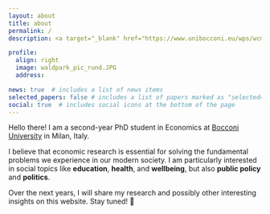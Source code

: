 ```yaml
---
layout: about
title: about
permalink: /
description: <a target="_blank" href="https://www.unibocconi.eu/wps/wcm/connect/bocconi/sitopubblico_en/navigation+tree/home/programs/phd/phd+in+economics+and+finance/phd+students/copia+di+current+phd+students+in+economics+_+finance_acquati+2011+09+30+11+21">Bocconi University</a> • <a target="_blank" href="https://www.unibocconi.eu/wps/wcm/connect/Bocconi/SitoPubblico_EN/Navigation+Tree/Home/Faculty+and+Research/Departments/Ettore+Bocconi+Dep+of+Economics/ETTORE+BOCCONI+DEPARTMENT+OF+ECONOMICS">Economics Department</a>

profile:
  align: right
  image: waldpark_pic_rund.JPG
  address: 

news: true  # includes a list of news items
selected_papers: false # includes a list of papers marked as "selected={true}"
social: true  # includes social icons at the bottom of the page
---
```


Hello there! I am a second-year PhD student in Economics at 
<a target="_blank" href="https://www.unibocconi.eu/wps/wcm/connect/bocconi/sitopubblico_en/navigation+tree/home/programs/phd/phd+in+economics+and+finance/phd+students/copia+di+current+phd+students+in+economics+_+finance_acquati+2011+09+30+11+21">Bocconi University</a>
in Milan, Italy. 

I believe that economic research is essential for solving the fundamental problems we experience in our modern society. 
I am particularly interested in social topics like **education**, **health**, and **wellbeing**, but also **public policy** and **politics**. 

Over the next years, I will share my research and possibly other interesting insights on this website. Stay tuned! :rocket:
